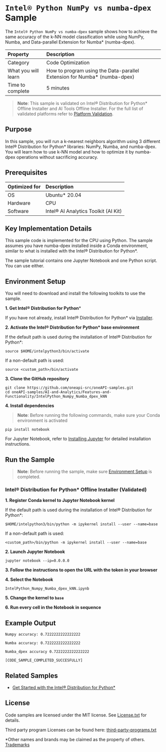 # `Intel® Python NumPy vs numba-dpex` Sample

The `Intel® Python NumPy vs numba-dpex` sample shows how to achieve the same accuracy of the k-NN model classification while using NumPy, Numba, and Data-parallel Extension for Numba* (numba-dpex).

| Property                | Description
| :---                    | :---
| Category                | Code Optimization
| What you will learn     | How to program using the Data-parallel Extension for Numba* (numba-dpex)
| Time to complete        | 5 minutes

>**Note**: This sample is validated on Intel® Distribution for Python* Offline Installer and AI Tools Offline Installer. For the full list of validated platforms refer to [Platform Validation](https://github.com/oneapi-src/oneAPI-samples/tree/master?tab=readme-ov-file#platform-validation).

## Purpose

In this sample, you will run a k-nearest neighbors algorithm using 3 different Intel® Distribution for Python* libraries: NumPy, Numba, and numba-dpex. You will learn how to use k-NN model and how to optimize it by numba-dpex operations without sacrificing accuracy.

## Prerequisites

| Optimized for           | Description
|:---                     |:---
| OS                      | Ubuntu* 20.04
| Hardware                | CPU
| Software                | Intel® AI Analytics Toolkit (AI Kit)

## Key Implementation Details

This sample code is implemented for the CPU using Python. The sample assumes you have numba-dpex installed inside a Conda environment, similar to what is installed with the Intel® Distribution for Python*.

The sample tutorial contains one Jupyter Notebook and one Python script. You can use either.

## Environment Setup
You will need to download and install the following toolkits to use the sample.
<!-- Use numbered steps instead of subheadings -->

**1. Get Intel® Distribution for Python***

If you have not already, install Intel® Distribution for Python* via [Installer](https://www.intel.com/content/www/us/en/developer/tools/oneapi/distribution-python-download.html?operatingsystem=linux&linux-install-type=offline).

**2. Activate the Intel® Distribution for Python\* base environment**
<!-- this step is from AI Tools GSG, please don't modify unless GSG is updated -->
If the default path is used during the installation of Intel® Distribution for Python*:
```
source $HOME/intelpython3/bin/activate
```
If a non-default path is used:
```
source <custom_path>/bin/activate
```

**3. Clone the GitHub repository**
<!-- for oneapi-samples: git clone https://github.com/oneapi-src/oneAPI-samples.git
cd oneAPI-samples/AI-and-Analytics/<samples-folder>/<individual-sample-folder> -->
<!-- for migrated samples - provide git clone command for individual repo and cd to sample dir --> 
``` 
git clone https://github.com/oneapi-src/oneAPI-samples.git
cd oneAPI-samples/AI-and-Analytics/Features-and-Functionality/IntelPython_Numpy_Numba_dpex_kNN
```

**4. Install dependencies**
<!-- It is required to have requirement.txt file in sample dir. It should list additional libraries, such as matplotlib, ipykernel etc. -->
>**Note**: Before running the following commands, make sure your Conda environment is activated

```
pip install notebook
``` 
For Jupyter Notebook, refer to [Installing Jupyter](https://jupyter.org/install) for detailed installation instructions.

## Run the Sample
>**Note**: Before running the sample, make sure [Environment Setup](https://github.com/oneapi-src/oneAPI-samples/tree/master/AI-and-Analytics/Features-and-Functionality/IntelPython_Numpy_Numba_dpex_kNN#environment-setup) is completed.

### Intel® Distribution for Python* Offline Installer (Validated)

**1. Register Conda kernel to Jupyter Notebook kernel**

If the default path is used during the installation of Intel® Distribution for Python*:
```
$HOME/intelpython3/bin/python -m ipykernel install --user --name=base
```
If a non-default path is used:
```
<custom_path>/bin/python -m ipykernel install --user --name=base
```
**2. Launch Jupyter Notebook** 
<!-- add other flags to jupyter notebook command if needed, such as port 8888 or allow-root -->
```
jupyter notebook --ip=0.0.0.0
```
**3. Follow the instructions to open the URL with the token in your browser**

**4. Select the Notebook**
<!-- add sample file name -->
```
IntelPython_Numpy_Numba_dpex_kNN.ipynb
```
**5. Change the kernel to `base`**
  <!-- specify relevant kernel name(s), for example `pytorch` -->
**6. Run every cell in the Notebook in sequence**

## Example Output

```
Numpy accuracy: 0.7222222222222222

Numba accuracy: 0.7222222222222222

Numba_dpex accuracy 0.7222222222222222

[CODE_SAMPLE_COMPLETED_SUCCESFULLY]
```

## Related Samples

* [Get Started with the Intel® Distribution for Python*](https://www.intel.com/content/www/us/en/developer/articles/technical/get-started-with-intel-distribution-for-python.html)

## License

Code samples are licensed under the MIT license. See
[License.txt](https://github.com/oneapi-src/oneAPI-samples/blob/master/License.txt)
for details.

Third party program Licenses can be found here:
[third-party-programs.txt](https://github.com/oneapi-src/oneAPI-samples/blob/master/third-party-programs.txt)

*Other names and brands may be claimed as the property of others. [Trademarks](https://www.intel.com/content/www/us/en/legal/trademarks.html)
